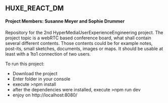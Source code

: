 ## HUXE_REACT_DM
#### Project Members: Susanne Meyer and Sophie Drummer

Repository for the 2nd HyperMediaUserExperienceEngineering project.
The project topic is a webRTC based conference board, what shall contain several different contents.
Those contents could be for example notes, post-its, small sketches, documents, images or maps.
It should be usable at least with a 1to1 connection of two users.

To run this project:  

* Download the project
* Enter folder in your console
* execute >npm install
* after the dependencies were installed, execute >npm run dev
* enjoy on http://localhost:8080/